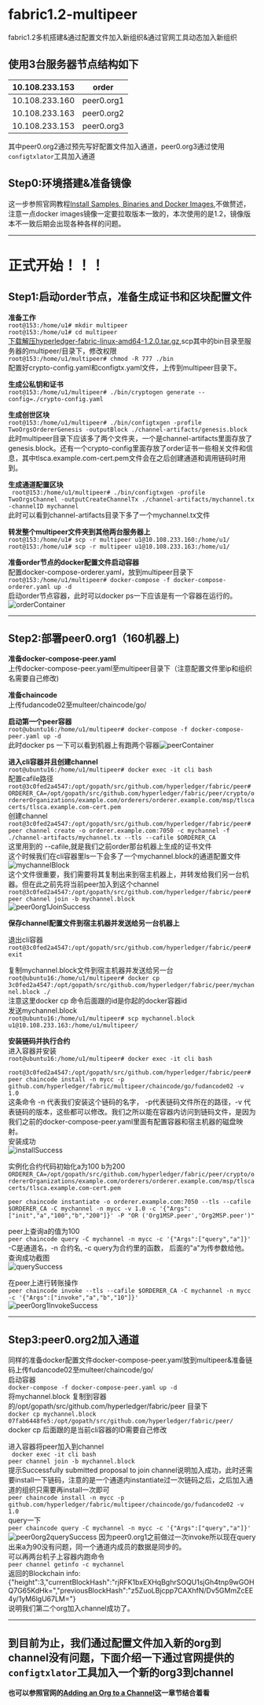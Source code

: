 # fabric1.2-multipeer
fabric1.2多机搭建&amp;通过配置文件加入新组织&amp;通过官网工具动态加入新组织

使用3台服务器节点结构如下
--------
|10.108.233.153|order|
|--|--|
|10.108.233.160| peer0.org1|
|10.108.233.163| peer0.org2|
|10.108.233.153| peer0.org3|

其中peer0.org2通过预先写好配置文件加入通道，peer0.org3通过使用`configtxlator`工具加入通道
## Step0:环境搭建&准备镜像
这一步参照官网教程[Install Samples, Binaries and Docker Images](https://hyperledger-fabric.readthedocs.io/en/release-1.2/install.html),不做赘述，注意一点docker images镜像一定要拉取版本一致的，本次使用的是1.2，镜像版本不一致后期会出现各种各样的问题。
***
# 正式开始！！！
## Step1:启动order节点，准备生成证书和区块配置文件
**准备工作**  
`root@153:/home/u1# mkdir multipeer`  
`root@153:/home/u1# cd multipeer`  
[下载解压hyperledger-fabric-linux-amd64-1.2.0.tar.gz](https://nexus.hyperledger.org/content/repositories/releases/org/hyperledger/fabric/hyperledger-fabric/),scp其中的bin目录至服务器的multipeer/目录下，修改权限  
`root@153:/home/u1/multipeer# chmod -R 777 ./bin`  
配置好crypto-config.yaml和configtx.yaml文件，上传到multipeer目录下。  

**生成公私钥和证书**  
`root@153:/home/u1/multipeer# ./bin/cryptogen generate --config=./crypto-config.yaml`  

**生成创世区块**  
`root@153:/home/u1/multipeer# ./bin/configtxgen -profile TwoOrgsOrdererGenesis -outputBlock ./channel-artifacts/genesis.block`
此时multipeer目录下应该多了两个文件夹，一个是channel-artifacts里面存放了genesis.block。还有一个crypto-config里面存放了order证书一些相关文件和信息，其中tlsca.example.com-cert.pem文件会在之后创建通道和调用链码时用到。  

**生成通道配置区块**  
` root@153:/home/u1/multipeer# ./bin/configtxgen -profile TwoOrgsChannel -outputCreateChannelTx ./channel-artifacts/mychannel.tx -channelID mychannel`  
此时可以看到channel-artifacts目录下多了一个mychannel.tx文件  

**转发整个multipeer文件夹到其他两台服务器上**  
`root@153:/home/u1# scp -r multipeer u1@10.108.233.160:/home/u1/`  
`root@153:/home/u1# scp -r multipeer u1@10.108.233.163:/home/u1/`  

**准备order节点的docker配置文件启动容器**  
配置docker-compose-orderer.yaml，放到multipeer目录下  
`root@153:/home/u1/multipeer# docker-compose -f docker-compose-orderer.yaml up -d`  
启动order节点容器，此时可以docker ps一下应该是有一个容器在运行的。  
![orderContainer](https://github.com/offthewall123/fabric1.2-multipeer/blob/master/imgs/order.PNG)  

***
## Step2:部署peer0.org1（160机器上)  
**准备docker-compose-peer.yaml**  
上传docker-compose-peer.yaml至multipeer目录下（注意配置文件里ip和组织名需要自己修改)

**准备chaincode**  
上传fudancode02至multeer/chaincode/go/  

**启动第一个peer容器**  
`root@ubuntu16:/home/u1/multipeer# docker-compose -f docker-compose-peer.yaml up -d`  
此时docker ps 一下可以看到机器上有跑两个容器![peerContainer](https://github.com/offthewall123/fabric1.2-multipeer/blob/master/imgs/peer0org1.PNG)  

**进入cli容器并且创建channel**  
`root@ubuntu16:/home/u1/multipeer# docker exec -it cli bash`  
配置cafile路径  
`root@3c0fed2a4547:/opt/gopath/src/github.com/hyperledger/fabric/peer# ORDERER_CA=/opt/gopath/src/github.com/hyperledger/fabric/peer/crypto/ordererOrganizations/example.com/orderers/orderer.example.com/msp/tlscacerts/tlsca.example.com-cert.pem`  
创建channel  
`root@3c0fed2a4547:/opt/gopath/src/github.com/hyperledger/fabric/peer# peer channel create -o orderer.example.com:7050 -c mychannel -f ./channel-artifacts/mychannel.tx --tls --cafile $ORDERER_CA`  
这里用到的 --cafile,就是我们之前order那台机器上生成的证书文件  
这个时候我们在cli容器里ls一下会多了一个mychannel.block的通道配置文件  
![mychannelBlock](https://github.com/offthewall123/fabric1.2-multipeer/blob/master/imgs/peer0org1mychannel.PNG)  
这个文件很重要，我们需要将其复制出来到宿主机器上，并转发给我们另一台机器。但在此之前先将当前peer加入到这个channel  
`root@3c0fed2a4547:/opt/gopath/src/github.com/hyperledger/fabric/peer#  peer channel join -b mychannel.block`  
![peer0org1JoinSuccess](https://github.com/offthewall123/fabric1.2-multipeer/blob/master/imgs/peer0org1JoinSuccess.PNG)

**保存channel配置文件到宿主机器并发送给另一台机器上**  

退出cli容器  
`root@3c0fed2a4547:/opt/gopath/src/github.com/hyperledger/fabric/peer# exit`

复制mychannel.block文件到宿主机器并发送给另一台  
`root@ubuntu16:/home/u1/multipeer# docker cp 3c0fed2a4547:/opt/gopath/src/github.com/hyperledger/fabric/peer/mychannel.block ./`  
注意这里docker cp 命令后面跟的id是你起的docker容器id  
发送mychannel.block  
`root@ubuntu16:/home/u1/multipeer# scp mychannel.block u1@10.108.233.163:/home/u1/multipeer/`

**安装链码并执行合约**  
进入容器并安装  
`root@ubuntu16:/home/u1/multipeer# docker exec -it cli bash`  

`root@3c0fed2a4547:/opt/gopath/src/github.com/hyperledger/fabric/peer# peer chaincode install -n mycc -p github.com/hyperledger/fabric/multipeer/chaincode/go/fudancode02 -v 1.0`  
这条命令 -n 代表我们安装这个链码的名字， -p代表链码文件所在的路径，-v 代表链码的版本，这些都可以修改。我们之所以能在容器内访问到链码文件，是因为我们之前的docker-compose-peer.yaml里面有配置容器和宿主机器的磁盘映射。  
安装成功  
![installSuccess](https://github.com/offthewall123/fabric1.2-multipeer/blob/master/imgs/peer0org1InstallSuccess.PNG)  

实例化合约代码初始化a为100 b为200
`ORDERER_CA=/opt/gopath/src/github.com/hyperledger/fabric/peer/crypto/ordererOrganizations/example.com/orderers/orderer.example.com/msp/tlscacerts/tlsca.example.com-cert.pem`  

`peer chaincode instantiate -o orderer.example.com:7050 --tls --cafile $ORDERER_CA -C mychannel -n mycc -v 1.0 -c '{"Args":["init","a","100","b","200"]}' -P "OR ('Org1MSP.peer','Org2MSP.peer')"`

peer上查询a的值为100  
`peer chaincode query -C mychannel -n mycc -c '{"Args":["query","a"]}'`  
-C是通道名，-n 合约名, -c query为合约里的函数， 后面的"a"为传参数给他。  
查询成功截图  
![querySuccess](https://github.com/offthewall123/fabric1.2-multipeer/blob/master/imgs/querySuccess.PNG)

在peer上进行转账操作  
`peer chaincode invoke --tls --cafile $ORDERER_CA -C mychannel -n mycc -c '{"Args":["invoke","a","b","10"]}'`  
![peer0org1InvokeSuccess](https://github.com/offthewall123/fabric1.2-multipeer/blob/master/imgs/peer0org1InvokeSuccess.PNG)
***

## Step3:peer0.org2加入通道  
同样的准备docker配置文件docker-compose-peer.yaml放到multipeer&准备链码上传fudancode02至multeer/chaincode/go/  
启动容器  
`docker-compose -f docker-compose-peer.yaml up -d`  
将mychannel.block 复制到容器的/opt/gopath/src/github.com/hyperledger/fabric/peer 目录下  
`docker cp mychannel.block 07fab6448fe5:/opt/gopath/src/github.com/hyperledger/fabric/peer/`  
docker cp 后面跟的是当前cli容器的ID需要自己修改  

进入容器将peer加入到channel  
` docker exec -it cli bash`  
`peer channel join -b mychannel.block`  
提示Successfully submitted proposal to join channel说明加入成功，此时还需要install一下链码，注意的是一个通道内instantiate过一次链码之后，之后加入通道的组织只需要再install一次即可  
`peer chaincode install -n mycc -p github.com/hyperledger/fabric/multipeer/chaincode/go/fudancode02 -v 1.0`  
query一下  
`peer chaincode query -C mychannel -n mycc -c '{"Args":["query","a"]}'`  
![peer0org2querySuccess](https://github.com/offthewall123/fabric1.2-multipeer/blob/master/imgs/peer0org2querySuccess.PNG)
因为peer0.org1之前做过一次invoke所以现在query出来a为90没有问题，同一个通道内成员的数据是同步的。  
可以再两台机子上容器内跑命令  
`peer channel getinfo -c mychannel`  
返回的Blockchain info: {"height":3,"currentBlockHash":"rjRFK1bxEXHqBghrSOQU1sjGh4tnp9wGOHQ7G65KdHk=","previousBlockHash":"z5ZuoLBjcpp7CAXhfN/Dv5GMmZcEE4y/1yM6lgU67LM="}  
说明我们第二个org加入channel成功了。  
***  

## 到目前为止，我们通过配置文件加入新的org到channel没有问题，下面介绍一下通过官网提供的`configtxlator`工具加入一个新的org3到channel 
**也可以参照官网的[Adding an Org to a Channel](https://hyperledger-fabric.readthedocs.io/en/release-1.2/channel_update_tutorial.html)这一章节结合着看**
